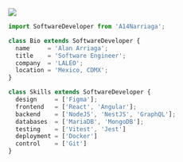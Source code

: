 <img src="https://www.dropbox.com/scl/fi/h6z28d7daiw65e52jcve4/card.png?rlkey=exqr1709ciwcxro3oso2r1lzn&raw=1" />

```js
import SoftwareDeveloper from 'A14Narriaga';

class Bio extends SoftwareDeveloper {
  name     = 'Alan Arriaga';
  title    = 'Software Engineer';
  company  = 'LALEO';
  location = 'Mexico, CDMX';
}

class Skills extends SoftwareDeveloper {
  design     = ['Figma'];
  frontend   = ['React', 'Angular'];
  backend    = ['NodeJS', 'NestJS', 'GraphQL'];
  databases  = ['MariaDB', 'MongoDB'];
  testing    = ['Vitest', 'Jest']
  deployment = ['Docker']
  control    = ['Git']
}
```

<!-- 
<img src="https://github-readme-stats.vercel.app/api/top-langs/?username=A14Narriaga&layout=compact&title_color=ffffff&text_color=daf7dc&bg_color=2D333B&border_color=2D333B">
-->
